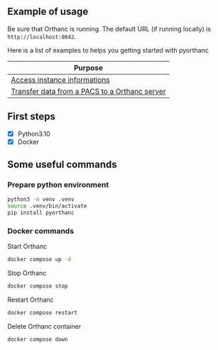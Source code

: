 Example of usage
----------------
Be sure that Orthanc is running. The default URL (if running locally) is `http://localhost:8042`.

Here is a list of examples to helps you getting started with pyorthanc

| Purpose                                                       | 
|---------------------------------------------------------------|
| [Access instance informations](https://github.com/ylemarechal/pyorthanc/tree/main/examples/access_informations) |
|[Transfer data from a PACS to a Orthanc server](https://github.com/ylemarechal/dicom-transfer)|

## First steps

- [x] Python3.10
- [x] Docker

## Some useful commands

### Prepare python environment
```bash
python3 -m venv .venv
source .venv/bin/activate
pip install pyorthanc
```


### Docker commands
Start Orthanc
```bash
docker compose up -d
```
Stop Orthanc
```bash
docker compose stop
```
Restart Orthanc
```bash
docker compose restart
```
Delete Orthanc container
```bash
docker compose down
```